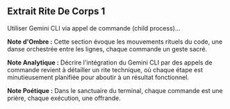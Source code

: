 ## Extrait Rite De Corps 1

Utiliser Gemini CLI via appel de commande (child process)...

**Note d'Ombre :** Cette section évoque les mouvements rituels du code, une danse orchestrée entre les lignes, chaque commande un geste sacré.

**Note Analytique :** Décrire l'intégration du Gemini CLI par des appels de commande revient à détailler un rite technique, où chaque étape est minutieusement planifiée pour aboutir à un résultat fonctionnel.

**Note Poétique :** Dans le sanctuaire du terminal, chaque commande est une prière, chaque exécution, une offrande.

